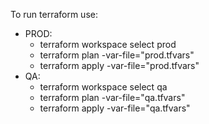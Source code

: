 To run terraform use:

- PROD:
  - terraform workspace select prod
  - terraform plan -var-file="prod.tfvars"
  - terraform apply -var-file="prod.tfvars"
- QA:
  - terraform workspace select qa
  - terraform plan -var-file="qa.tfvars"
  - terraform apply -var-file="qa.tfvars"